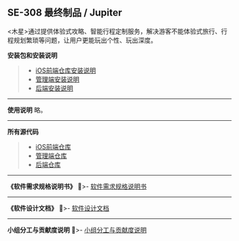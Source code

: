## SE-308 最终制品 / Jupiter
<木星>通过提供体验式攻略、智能行程定制服务，解决游客不能体验式旅行、行程规划繁琐等问题，让用户更能玩出个性、玩出深度。


**安装包和安装说明**
>- [iOS前端仓库安装说明](https://github.com/jupiter-sysu/jupiter-fe)
 >- [管理端安装说明](https://github.com/jupiter-sysu/jupiter-management) 
  >- [后端安装说明](https://github.com/jupiter-sysu/jupiter-be) 
---
  **使用说明**
略。

---
**所有源代码**
>- [iOS前端仓库](https://github.com/jupiter-sysu/jupiter-fe)
>- [管理端仓库](https://github.com/jupiter-sysu/jupiter-management) 
>- [后端仓库](https://github.com/jupiter-sysu/jupiter-be) 
---
**《软件需求规格说明书》**
>- [软件需求规格说明书](./srs.md)

---
**《软件设计文档》**
>- [软件设计文档](./sds.md)

---
**小组分工与贡献度说明**
>- [小组分工与贡献度说明](./fg.md)